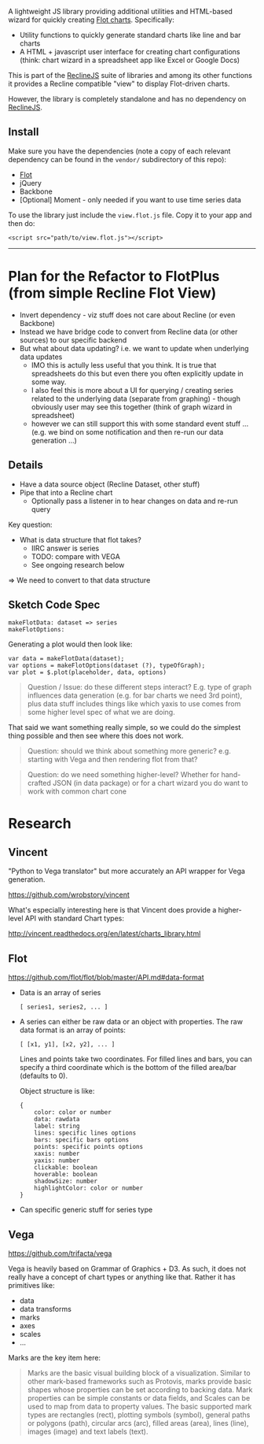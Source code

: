 A lightweight JS library providing additional utilities and HTML-based wizard
for quickly creating [Flot charts][Flot]. Specifically:

- Utility functions to quickly generate standard charts like line and bar charts
- A HTML + javascript user interface for creating chart configurations (think:
  chart wizard in a spreadsheet app like Excel or Google Docs)

This is part of the [ReclineJS][] suite of libraries and among its other
functions it provides a Recline compatible "view" to display Flot-driven
charts.

However, the library is completely standalone and has no dependency on
[ReclineJS][].

[ReclineJS]: http://okfnlabs.org/recline/
[Flot]: http://flotcharts.com/

## Install

Make sure you have the dependencies (note a copy of each relevant dependency
can be found in the `vendor/` subdirectory of this repo):

* [Flot][]
* jQuery
* Backbone
* [Optional] Moment - only needed if you want to use time series data

To use the library just include the `view.flot.js` file. Copy it to your app and then do:

```
<script src="path/to/view.flot.js"></script>
```

----

# Plan for the Refactor to FlotPlus (from simple Recline Flot View)

- Invert dependency - viz stuff does not care about Recline (or even Backbone)
- Instead we have bridge code to convert from Recline data (or other sources) to our specific backend
- But what about data updating? i.e. we want to update when underlying data updates
  - IMO this is actully less useful that you think. It is true that spreadsheets do this but even there you often explicitly update in some way.
  - I also feel this is more about a UI for querying / creating series related to the underlying data (separate from graphing) - though obviously user may see this together (think of graph wizard in spreadsheet)
  - however we can still support this with some standard event stuff ... (e.g. we bind on some notification and then re-run our data generation ...)

## Details

- Have a data source object (Recline Dataset, other stuff)
- Pipe that into a Recline chart
  - Optionally pass a listener in to hear changes on data and re-run query

Key question:

- What is data structure that flot takes?
  - IIRC answer is series
  - TODO: compare with VEGA
  - See ongoing research below

=> We need to convert to that data structure

## Sketch Code Spec

```
makeFlotData: dataset => series
makeFlotOptions: 
```

Generating a plot would then look like:

```
var data = makeFlotData(dataset);
var options = makeFlotOptions(dataset (?), typeOfGraph);
var plot = $.plot(placeholder, data, options)
```

> Question / Issue: do these different steps interact? E.g. type of graph influences data generation (e.g. for bar charts we need 3rd point), plus data stuff includes things like which yaxis to use comes from some higher level spec of what we are doing.

That said we want something really simple, so we could do the simplest thing possible and then see where this does not work.

> Question: should we think about something more generic? e.g. starting with Vega and then rendering flot from that?

> Question: do we need something higher-level? Whether for hand-crafted JSON (in data package) or for a chart wizard you do want to work with common chart cone

# Research

## Vincent

"Python to Vega translator" but more accurately an API wrapper for Vega generation.

<https://github.com/wrobstory/vincent>

What's especially interesting here is that Vincent does provide a higher-level API with standard Chart types:

<http://vincent.readthedocs.org/en/latest/charts_library.html>

## Flot

https://github.com/flot/flot/blob/master/API.md#data-format

* Data is an array of series

      [ series1, series2, ... ]

* A series can either be raw data or an object with properties. The raw
  data format is an array of points:

      [ [x1, y1], [x2, y2], ... ]

  Lines and points take two coordinates. For filled lines and bars, you can specify a third coordinate which is the bottom of the filled area/bar (defaults to 0).

  Object structure is like:

      {
          color: color or number
          data: rawdata
          label: string
          lines: specific lines options
          bars: specific bars options
          points: specific points options
          xaxis: number
          yaxis: number
          clickable: boolean
          hoverable: boolean
          shadowSize: number
          highlightColor: color or number
      }

* Can specific generic stuff for series type

## Vega

https://github.com/trifacta/vega

Vega is heavily based on Grammar of Graphics + D3. As such, it does not really have a concept of chart types or anything like that. Rather it has primitives like:

* data
* data transforms
* marks
* axes
* scales
* ...

Marks are the key item here:

> Marks are the basic visual building block of a visualization. Similar to other mark-based frameworks such as Protovis, marks provide basic shapes whose properties can be set according to backing data. Mark properties can be simple constants or data fields, and Scales can be used to map from data to property values. The basic supported mark types are rectangles (rect), plotting symbols (symbol), general paths or polygons (path), circular arcs (arc), filled areas (area), lines (line), images (image) and text labels (text).

